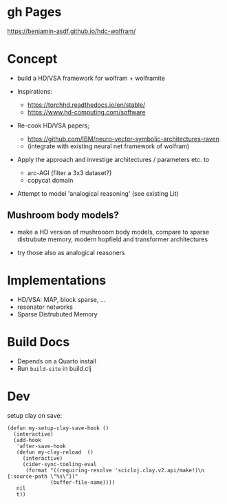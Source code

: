 # gh Pages

https://benjamin-asdf.github.io/hdc-wolfram/

# Concept


-   build a HD/VSA framework for wolfram + wolframite

-   Inspirations:

    -   <https://torchhd.readthedocs.io/en/stable/>
    -   <https://www.hd-computing.com/software>

-   Re-cook HD/VSA papers;

    -   <https://github.com/IBM/neuro-vector-symbolic-architectures-raven>
    -   (integrate with existing neural net framework of wolfram)

-   Apply the approach and investige architectures / parameters etc. to

    -   arc-AGI (filter a 3x3 dataset?)
    -   copycat domain

-   Attempt to model \'analogical reasoning\' (see existing Lit)

## Mushroom body models?

-   make a HD version of mushrooom body models, compare to sparse
    distrubute memory, modern hopfield and transformer architectures

-   try those also as analogical reasoners

# Implementations

-   HD/VSA: MAP, block sparse, ...
-   resonator networks
-   Sparse Distrubuted Memory


# Build Docs

- Depends on a Quarto install
- Run `build-site` in build.clj

# Dev

setup clay on save: 


```
(defun my-setup-clay-save-hook ()
  (interactive)
  (add-hook
   'after-save-hook
   (defun my-clay-reload  ()
     (interactive)
     (cider-sync-tooling-eval
      (format "((requiring-resolve 'scicloj.clay.v2.api/make!)\n {:source-path \"%s\"})"
              (buffer-file-name))))
   nil
   t))
```
